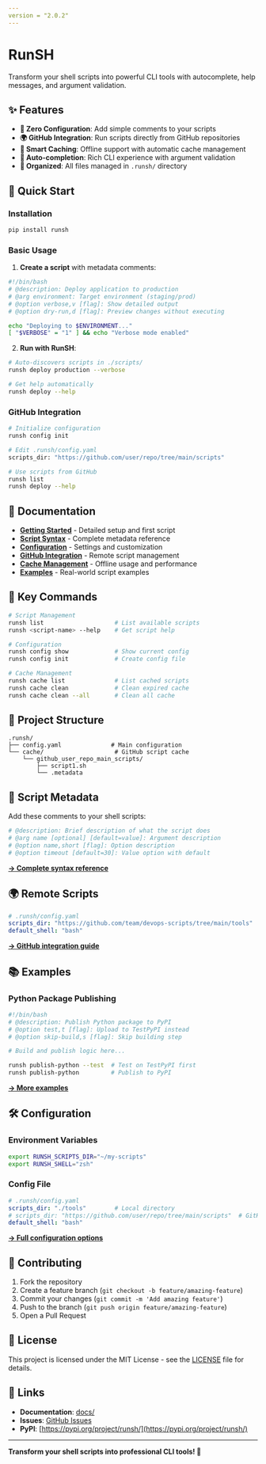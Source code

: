 ```yaml
---
version = "2.0.2"
---
```


# RunSH

Transform your shell scripts into powerful CLI tools with autocomplete, help messages, and argument validation.

## ✨ Features

- **🔧 Zero Configuration**: Add simple comments to your scripts
- **🌍 GitHub Integration**: Run scripts directly from GitHub repositories  
- **💾 Smart Caching**: Offline support with automatic cache management
- **🎯 Auto-completion**: Rich CLI experience with argument validation
- **📁 Organized**: All files managed in `.runsh/` directory

## 🚀 Quick Start

### Installation

```bash
pip install runsh
```

### Basic Usage

1. **Create a script** with metadata comments:

```bash
#!/bin/bash
# @description: Deploy application to production
# @arg environment: Target environment (staging/prod)
# @option verbose,v [flag]: Show detailed output
# @option dry-run,d [flag]: Preview changes without executing

echo "Deploying to $ENVIRONMENT..."
[ "$VERBOSE" = "1" ] && echo "Verbose mode enabled"
```

2. **Run with RunSH**:

```bash
# Auto-discovers scripts in ./scripts/
runsh deploy production --verbose

# Get help automatically
runsh deploy --help
```

### GitHub Integration

```bash
# Initialize configuration
runsh config init

# Edit .runsh/config.yaml
scripts_dir: "https://github.com/user/repo/tree/main/scripts"

# Use scripts from GitHub
runsh list
runsh deploy --help
```

## 📖 Documentation

- **[Getting Started](docs/getting-started.md)** - Detailed setup and first script
- **[Script Syntax](docs/script-syntax.md)** - Complete metadata reference  
- **[Configuration](docs/configuration.md)** - Settings and customization
- **[GitHub Integration](docs/github-integration.md)** - Remote script management
- **[Cache Management](docs/cache-management.md)** - Offline usage and performance
- **[Examples](docs/examples.md)** - Real-world script examples

## 🎯 Key Commands

```bash
# Script Management
runsh list                    # List available scripts
runsh <script-name> --help    # Get script help

# Configuration  
runsh config show             # Show current config
runsh config init             # Create config file

# Cache Management
runsh cache list              # List cached scripts
runsh cache clean             # Clean expired cache
runsh cache clean --all       # Clean all cache
```

## 📁 Project Structure

```
.runsh/
├── config.yaml              # Main configuration
└── cache/                    # GitHub script cache
    └── github_user_repo_main_scripts/
        ├── script1.sh
        └── .metadata
```

## 🔧 Script Metadata

Add these comments to your shell scripts:

```bash
# @description: Brief description of what the script does
# @arg name [optional] [default=value]: Argument description  
# @option name,short [flag]: Option description
# @option timeout [default=30]: Value option with default
```

**[→ Complete syntax reference](docs/script-syntax.md)**

## 🌍 Remote Scripts

```yaml
# .runsh/config.yaml
scripts_dir: "https://github.com/team/devops-scripts/tree/main/tools"
default_shell: "bash"
```

**[→ GitHub integration guide](docs/github-integration.md)**

## 📚 Examples

### Python Package Publishing

```bash
#!/bin/bash
# @description: Publish Python package to PyPI
# @option test,t [flag]: Upload to TestPyPI instead
# @option skip-build,s [flag]: Skip building step

# Build and publish logic here...
```

```bash
runsh publish-python --test  # Test on TestPyPI first
runsh publish-python         # Publish to PyPI
```

**[→ More examples](docs/examples.md)**

## 🛠️ Configuration

### Environment Variables

```bash
export RUNSH_SCRIPTS_DIR="~/my-scripts"
export RUNSH_SHELL="zsh"
```

### Config File

```yaml
# .runsh/config.yaml
scripts_dir: "./tools"        # Local directory
# scripts_dir: "https://github.com/user/repo/tree/main/scripts"  # GitHub
default_shell: "bash"
```

**[→ Full configuration options](docs/configuration.md)**

## 🤝 Contributing

1. Fork the repository
2. Create a feature branch (`git checkout -b feature/amazing-feature`)
3. Commit your changes (`git commit -m 'Add amazing feature'`)
4. Push to the branch (`git push origin feature/amazing-feature`)
5. Open a Pull Request

## 📄 License

This project is licensed under the MIT License - see the [LICENSE](LICENSE) file for details.

## 🔗 Links

- **Documentation**: [docs/](docs/)
- **Issues**: [GitHub Issues](https://github.com/user/runsh/issues)
- **PyPI**: [https://pypi.org/project/runsh/](https://pypi.org/project/runsh/)

---

**Transform your shell scripts into professional CLI tools! 🚀**